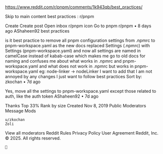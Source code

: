 https://www.reddit.com/r/pnpm/comments/1k943qb/best_practices/

Skip to main content
best practices : r/pnpm

Create
Create post
Open inbox
r/pnpm icon
Go to pnpm
r/pnpm
•
8 days ago
AShaheen92
best practices

is it best practice to remove all pnpm configuration settings from .npmrc to pnpm-workspace.yaml as the new docs replaced Settings (.npmrc) with Settings (pnpm-workspace.yaml) and now all settings are named in camelCase instead of kabab-case which makes me go to old docs for naming and confuses me about what works in .npmrc and pnpm-workspace.yaml and what does not work in .npmrc but works in pnpm-workspace.yaml
eg: node-linker -> nodeLinker
I want to add that I am not annoyed by any changes I just want to follow best practices
Sort by:
zkochan
•
7d ago

Yes, move all the settings to pnpm-workspace.yaml except those related to auth, like the auth token
AShaheen92
•
7d ago

Thanks
Top 33%
Rank by size
Created Nov 8, 2019
Public
Moderators
Message Mods

    u/zkochan
    Zoli

View all moderators
Reddit Rules Privacy Policy User Agreement Reddit, Inc. © 2025. All rights reserved.

    
